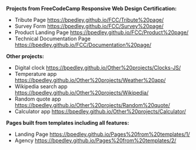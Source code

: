 **Projects from FreeCodeCamp Responsive Web Design Certification:**
- Tribute Page https://bpedley.github.io/FCC/Tribute%20page/
- Survey Form https://bpedley.github.io/FCC/Survey%20page/
- Product Landing Page https://bpedley.github.io/FCC/Product%20page/
- Technical Documentation Page https://bpedley.github.io/FCC/Documentation%20page/

**Other projects:**
- Digital clock https://bpedley.github.io/Other%20projects/Clocks-JS/
- Temperature app https://bpedley.github.io/Other%20projects/Weather%20app/
- Wikipedia search app https://bpedley.github.io/Other%20projects/Wikipedia/
- Random quote app https://bpedley.github.io/Other%20projects/Random%20quote/
- Calculator app https://bpedley.github.io/Other%20projects/Calculator/

**Pages built from templates including all features:**
- Landing Page https://bpedley.github.io/Pages%20from%20templates/1/
- Agency https://bpedley.github.io/Pages%20from%20templates/2/
